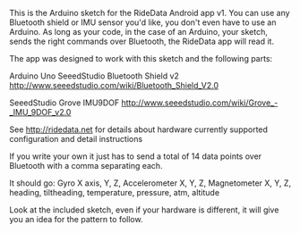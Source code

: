 This is the Arduino sketch for the RideData Android app v1.
You can use any Bluetooth shield or IMU sensor you'd like, you don't even have to use an Arduino.
As long as your code, in the case of an Arduino, your sketch, sends the right commands over Bluetooth, the RideData app will read it.

The app was designed to work with this sketch and the following parts:

Arduino Uno
SeeedStudio Bluetooth Shield v2
http://www.seeedstudio.com/wiki/Bluetooth_Shield_V2.0

SeeedStudio Grove IMU9DOF
http://www.seeedstudio.com/wiki/Grove_-_IMU_9DOF_v2.0

See http://ridedata.net for details about hardware currently supported configuration and detail instructions

If you write your own it just has to send a total of 14 data points over Bluetooth with a comma separating each.

It should go:
Gyro X axis, Y, Z, Accelerometer X, Y, Z, Magnetometer X, Y, Z, heading, tiltheading, temperature, pressure, atm, altitude

Look at the included sketch, even if your hardware is different, it will give you an idea for the pattern to follow.
